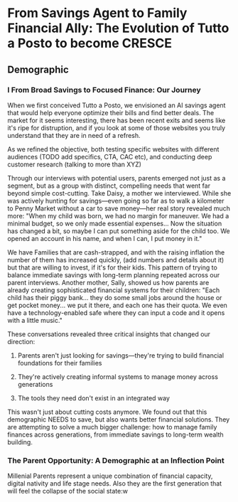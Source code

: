 # From Savings Agent to Family Financial Ally: The Evolution of Tutto a Posto to become CRESCE

## Demographic

### I From Broad Savings to Focused Finance: Our Journey

When we first conceived Tutto a Posto, we envisioned an AI savings agent that would help everyone optimize their bills and find better deals. The market for it seems interesting, there has been recent exits and seems like it's ripe for distruption, and if you look at some of those websites you truly understand that they are in need of a refresh. 

As we refined the objective, both testing specific websites with different audiences (TODO add specifics, CTA, CAC etc), and conducting deep customer research (talking to more than XYZ)

Through our interviews with potential users, parents emerged not just as a segment, but as a group with distinct, compelling needs that went far beyond simple cost-cutting. Take Daisy, a mother we interviewed. While she was actively hunting for savings—even going so far as to walk a kilometer to Penny Market without a car to save money—her real story revealed much more:
"When my child was born, we had no margin for maneuver. We had a minimal budget, so we only made essential expenses... Now the situation has changed a bit, so maybe I can put something aside for the child too. We opened an account in his name, and when I can, I put money in it."

We have Families that are cash-strapped, and with the raising inflation the number of them has increased quickly, (add numbers and details about it) but that are willing to invest, if it's for their kids. 
This pattern of trying to balance immediate savings with long-term planning repeated across our parent interviews. Another mother, Sally, showed us how parents are already creating sophisticated financial systems for their children:
"Each child has their piggy bank... they do some small jobs around the house or get pocket money... we put it there, and each one has their quota. We even have a technology-enabled safe where they can input a code and it opens with a little music."


These conversations revealed three critical insights that changed our direction:

1. Parents aren't just looking for savings—they're trying to build financial foundations for their families

2. They're actively creating informal systems to manage money across generations

3. The tools they need don't exist in an integrated way

This wasn't just about cutting costs anymore. We found out that this demographic NEEDS to save, but also wants better financial solutions. They are attempting to solve a much bigger challenge: how to manage family finances across generations, from immediate savings to long-term wealth building.
 
### The Parent Opportunity: A Demographic at an Inflection Point

Millenial Parents represent a unique combination of financial capacity, digital nativity and life stage needs. Also they are the first generation that will feel the collapse of the social state:w
